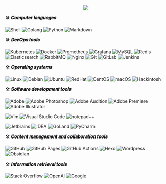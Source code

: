 <p align="center">

<img src="https://readme-typing-svg.herokuapp.com?color=e65e2a&width=380&height=45&lines=console.log(%22Hello%2C%20World!%22);This+is+a+test!;My+name+is+هرگز!&center=true">

</p>

🛠️ **𝑪𝒐𝒎𝒑𝒖𝒕𝒆𝒓 𝒍𝒂𝒏𝒈𝒖𝒂𝒈𝒆𝒔**

![Shell](https://img.shields.io/badge/Shell%20-%236fba48.svg?logo=shell)
![Golang](https://img.shields.io/badge/Golang-%2345b8d8.svg?logo=go&logoColor=white)
![Python](https://img.shields.io/badge/Python%20-%233776AB.svg?logo=python&logoColor=white)
![Markdown](https://img.shields.io/badge/Markdown-%23000000.svg?logo=markdown&logoColor=white)

🛠️ **𝑫𝒆𝒗𝑶𝒑𝒔 𝒕𝒐𝒐𝒍𝒔**

![Kubernetes](https://img.shields.io/badge/-Kubernetes-%23326ce5?logo=kubernetes&logoColor=ffffff)
![Docker](https://img.shields.io/badge/Docker-2496ED?logo=docker&logoColor=white)
![Prometheus](https://img.shields.io/badge/Prometheus-E6522C?style=flat&logo=Prometheus&logoColor=white)
![Grafana](https://img.shields.io/badge/Grafana-E6522C?style=flat&logo=Grafana&logoColor=white)
![MySQL](https://img.shields.io/badge/MySQL-%234479A1.svg?logo=mysql&logoColor=white)
![Redis](https://img.shields.io/badge/redis-%23c83d2e.svg?logo=redis&logoColor=white)
![Elasticsearch](https://img.shields.io/badge/Elasticsearch-%2395e0d1.svg?logo=elastic&logoColor=white)
![RabbitMQ](https://img.shields.io/badge/rabbitmq-%23FF6600.svg?&style=flat&logo=rabbitmq&logoColor=white)
![Nginx](https://img.shields.io/badge/-Nginx-009639?logo=nginx&logoColor=white)
![Git](https://img.shields.io/badge/Git%20-%23F05033.svg?logo=git&logoColor=white)
![GitLab](https://img.shields.io/badge/GitLab%20-blue?logo=gitlab)
![Jenkins](https://img.shields.io/badge/jenkins-%232C5263.svg?logo=jenkins&logoColor=white)

🛠️ **𝑶𝒑𝒆𝒓𝒂𝒕𝒊𝒏𝒈 𝒔𝒚𝒔𝒕𝒆𝒎𝒔**

![Linux](https://img.shields.io/badge/-Linux-FCC624?logo=Linux&logoColor=black)
![Debian](https://img.shields.io/badge/debian-1E2533?logo=debian&logoColor=da2f20)
![Ubuntu](https://img.shields.io/badge/Ubuntu-E95420?logo=ubuntu&logoColor=white)
![RedHat](https://img.shields.io/badge/RedHat-black?logo=redhat&logoColor=da2f20)
![CentOS](https://img.shields.io/badge/CentOS-3a3c3c?logo=centos&logoColor=965389)
![macOS](https://img.shields.io/badge/MacOS-333?logo=apple&logoColor=white)
![Hackintosh](https://img.shields.io/badge/Hackintosh-333?logo=apple&logoColor=black)

🛠️ **𝑺𝒐𝒇𝒕𝒘𝒂𝒓𝒆 𝒅𝒆𝒗𝒆𝒍𝒐𝒑𝒎𝒆𝒏𝒕 𝒕𝒐𝒐𝒍𝒔**

![Adobe](https://img.shields.io/badge/Adobe%20-%23FF0000.svg?logo=adobe&logoColor=white)
![Adobe Photoshop](https://img.shields.io/badge/Adobe%20Photoshop-31A8FF.svg?logo=adobephotoshop&logoColor=001E36)
![Adobe Audition](https://img.shields.io/badge/Adobe%20Audition-9999FF.svg?logo=adobeaudition&logoColor=00005B)
![Adobe Premiere](https://img.shields.io/badge/Adobe%20Premiere-9999FF.svg?logo=adobepremierepro&logoColor=00005B)
![Adobe Illustrator](https://img.shields.io/badge/Adobe%20Illustrator-FF9A00.svg?logo=adobeillustrator&logoColor=330000)

![Vim](https://img.shields.io/badge/-Vim-%23019733?style=flat&logo=vim&logoColor=%23ffffff)
![Visual Studio Code](https://img.shields.io/badge/Visual%20Studio%20Code-0078d7.svg?logo=visual-studio-code&logoColor=white)
![notepad++](https://img.shields.io/badge/Notepad++-FFFFFF.svg?logo=notepadplusplus&logoColor=24A61F)

![Jetbrains](https://img.shields.io/badge/Jetbrains-C80889?style=flat&logo=jetbrains&logoColor=080809)
![IDEA](https://img.shields.io/badge/-IDEA-%238540E6?style=flat&logo=IntelliJ-IDEA&logoColor=%23ffffff)
![GoLand](https://img.shields.io/badge/GoLand-6E69E3?logo=GoLand&logoColor=ffffff)
![PyCharm](https://img.shields.io/badge/PyCharm-07BAF2?logo=PyCharm&logoColor=ffffff)


🛠️ **𝑪𝒐𝒏𝒕𝒆𝒏𝒕 𝒎𝒂𝒏𝒂𝒈𝒆𝒎𝒆𝒏𝒕 𝒂𝒏𝒅 𝒄𝒐𝒍𝒍𝒂𝒃𝒐𝒓𝒂𝒕𝒊𝒐𝒏 𝒕𝒐𝒐𝒍𝒔**

![GitHub](https://img.shields.io/badge/GitHub-%23121011.svg?style=flat&logo=github&logoColor=white)
![GitHub Pages](https://img.shields.io/badge/GitHub%20Pages-%23327FC7.svg?logo=github&logoColor=white)
![GitHub Actions](https://img.shields.io/badge/GitHub%20Actions%20-2671E5.svg?logo=githubactions&logoColor=white)
![Hexo](https://img.shields.io/badge/Hexo-191f25.svg?logo=hexo&logoColor=white)
![Wordpress](https://img.shields.io/badge/Wordpress-21759B?logo=wordpress&logoColor=white)
![Obsidian](https://img.shields.io/badge/obsidian-2A2A2A?logo=obsidian&logoColor=7C3AED)


🛠️ **𝑰𝒏𝒇𝒐𝒓𝒎𝒂𝒕𝒊𝒐𝒏 𝒓𝒆𝒕𝒓𝒊𝒆𝒗𝒂𝒍 𝒕𝒐𝒐𝒍𝒔**

![Stack Overflow](https://img.shields.io/badge/-Stack%20Overflow-FE7A16?logo=stack-overflow&logoColor=white&style=plastic)
![OpenAI](https://img.shields.io/badge/OpenAI-black?logo=openai&logoColor=white&style=plastic)
![Google](https://img.shields.io/badge/Google-f2c045?logo=google&logoColor=ffffff&style=plastic)
